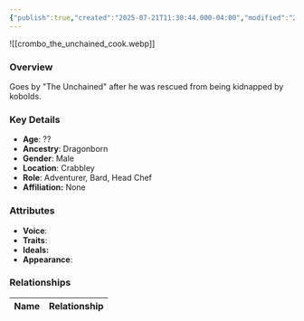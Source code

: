```yaml
---
{"publish":true,"created":"2025-07-21T11:30:44.000-04:00","modified":"2025-07-25T11:35:52.000-04:00","cssclasses":""}
---
```



![[crombo_the_unchained_cook.webp]]

### Overview
Goes by "The Unchained" after he was rescued from being kidnapped by kobolds.

### Key Details
- **Age**: ??
- **Ancestry**: Dragonborn
- **Gender**: Male
- **Location**: Crabbley
- **Role**: Adventurer, Bard, Head Chef
- **Affiliation:** None

### Attributes
- **Voice**: 
- **Traits**: 
- **Ideals:** 
- **Appearance**:

### Relationships

| Name  | Relationship |
| ----- | ------------ |
